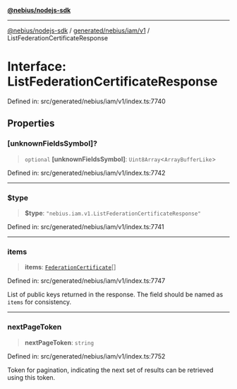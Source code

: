 [**@nebius/nodejs-sdk**](../../../../../README.md)

---

[@nebius/nodejs-sdk](../../../../../README.md) / [generated/nebius/iam/v1](../README.md) / ListFederationCertificateResponse

# Interface: ListFederationCertificateResponse

Defined in: src/generated/nebius/iam/v1/index.ts:7740

## Properties

### \[unknownFieldsSymbol\]?

> `optional` **\[unknownFieldsSymbol\]**: `Uint8Array`\<`ArrayBufferLike`\>

Defined in: src/generated/nebius/iam/v1/index.ts:7742

---

### $type

> **$type**: `"nebius.iam.v1.ListFederationCertificateResponse"`

Defined in: src/generated/nebius/iam/v1/index.ts:7741

---

### items

> **items**: [`FederationCertificate`](FederationCertificate.md)[]

Defined in: src/generated/nebius/iam/v1/index.ts:7747

List of public keys returned in the response. The field should be named as `items` for consistency.

---

### nextPageToken

> **nextPageToken**: `string`

Defined in: src/generated/nebius/iam/v1/index.ts:7752

Token for pagination, indicating the next set of results can be retrieved using this token.
